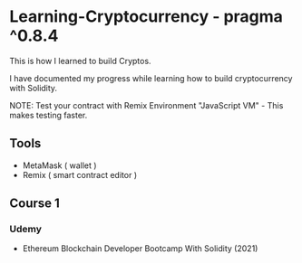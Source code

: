# Learning-Cryptocurrency - pragma ^0.8.4

This is how I learned to build Cryptos.

I have documented my progress while learning how to build cryptocurrency with Solidity.

NOTE: Test your contract with Remix Environment "JavaScript VM" - This makes testing faster.
## Tools

- MetaMask ( wallet )
- Remix ( smart contract editor )
## Course 1

### Udemy

- Ethereum Blockchain Developer Bootcamp With Solidity (2021)
